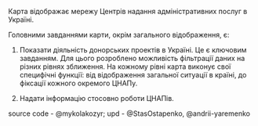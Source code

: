 Карта відображає мережу Центрів надання адміністративних послуг в Україні.

Головними завданнями карти, окрім загального відображення, є:

1. Показати діяльність донорських проектів в Україні. Це є ключовим завданням. Для цього розроблено можливість фільтрації даних на різних рівнях зближення. На кожному рівні карта виконує свої специфічні функції: від відображення загальної ситуації в країні, до фіксації кожного окремого ЦНАПу.

2. Надати інформацію стосовно роботи ЦНАПів.






source code - @mykolakozyr;
upd - @StasOstapenko, @andrii-yaremenko
